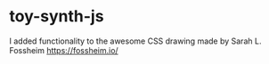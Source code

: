 # toy-synth-js
I added functionality to the awesome CSS drawing made by Sarah L. Fossheim https://fossheim.io/
